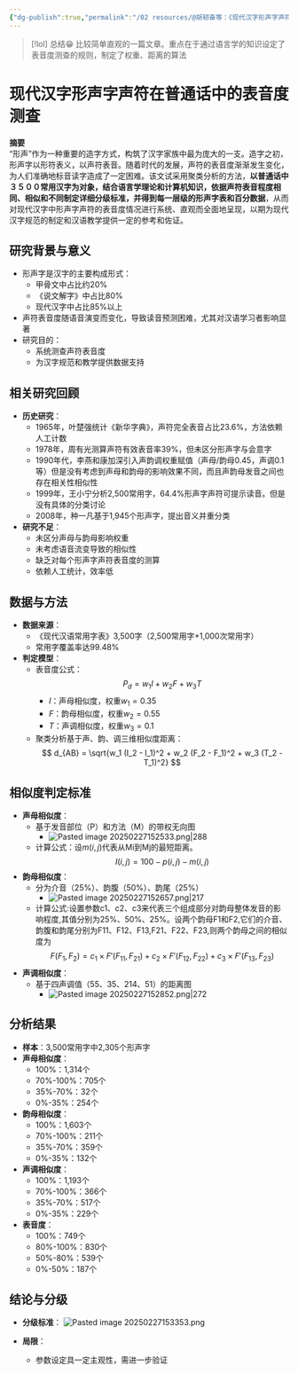 ```yaml
---
{"dg-publish":true,"permalink":"/02 resources/@胡韧奋等：《现代汉字形声字声符在普通话中的表音度测查》/","created":"2025-02-27T14:03:26.469+08:00","updated":"2025-03-02T19:32:08.718+08:00"}
---
```


> [!lol] 总结😁
> 比较简单直观的一篇文章。重点在于通过语言学的知识设定了表音度测查的规则，制定了权重、距离的算法
  
# 现代汉字形声字声符在普通话中的表音度测查  
**摘要**  
“形声”作为一种重要的造字方式，构筑了汉字家族中最为庞大的一支。造字之初，形声字以形符表义，以声符表音。随着时代的发展，声符的表音度渐渐发生变化，为人们准确地标音读字造成了一定困难。该文试采用聚类分析的方法，**以普通话中３５００常用汉字为对象，结合语言学理论和计算机知识，依据声符表音程度相同、相似和不同制定详细分级标准，并得到每一层级的形声字表和百分数据**，从而对现代汉字中形声字声符的表音度情况进行系统、直观而全面地呈现，以期为现代汉字规范的制定和汉语教学提供一定的参考和佐证。

## 研究背景与意义  
- 形声字是汉字的主要构成形式：
  - 甲骨文中占比约20%
  - 《说文解字》中占比80%
  - 现代汉字中占比85%以上
- 声符表音度随语音演变而变化，导致读音预测困难，尤其对汉语学习者影响显著
- 研究目的：
  - 系统测查声符表音度
  - 为汉字规范和教学提供数据支持

## 相关研究回顾  
- **历史研究**：
  - 1965年，叶楚强统计《新华字典》，声符完全表音占比23.6%，方法依赖人工计数
  - 1978年，周有光测算声符有效表音率39%，但未区分形声字与会意字
  - 1990年代，李燕和康加深引入声韵调权重赋值（声母/韵母0.45，声调0.1等）但是没有考虑到声母和韵母的影响效果不同，而且声韵母发音之间也存在相关性相似性
  - 1999年，王小宁分析2,500常用字，64.4%形声字声符可提示读音。但是没有具体的分类讨论
  - 2008年，种一凡基于1,945个形声字，提出音义并重分类
- **研究不足**：
  - 未区分声母与韵母影响权重
  - 未考虑语音流变导致的相似性
  - 缺乏对每个形声字声符表音度的测算
  - 依赖人工统计，效率低

## 数据与方法  
- **数据来源**：
  - 《现代汉语常用字表》3,500字（2,500常用字+1,000次常用字）
  - 常用字覆盖率达99.48%
- **判定模型**：
  - 表音度公式：
    $$
    P_d = w_1 I + w_2 F + w_3 T
    $$
    - $I$：声母相似度，权重$w_1 = 0.35$
    - $F$：韵母相似度，权重$w_2 = 0.55$
    - $T$：声调相似度，权重$w_3 = 0.1$
  - 聚类分析基于声、韵、调三维相似度距离：
    $$
    d_{AB} = \sqrt{w_1 (I_2 - I_1)^2 + w_2 (F_2 - F_1)^2 + w_3 (T_2 - T_1)^2}
    $$

## 相似度判定标准  
- **声母相似度**：
  - 基于发音部位（P）和方法（M）的带权无向图
    - ![Pasted image 20250227152533.png|288](/img/user/09%20settings/Z%20attachment/Pasted%20image%2020250227152533.png)
  - 计算公式：设$m(i,j)$代表从Mi到Mj的最短距离。
    $$
    I(i,j) = 100 - p(i,j) - m(i,j)
    $$
- **韵母相似度**：
  - 分为介音（25%）、韵腹（50%）、韵尾（25%）
    - ![Pasted image 20250227152657.png|217](/img/user/09%20settings/Z%20attachment/Pasted%20image%2020250227152657.png)
  - 计算公式:设置参数c1、c2、c3来代表三个组成部分对韵母整体发音的影响程度,其值分别为25%、50%、25%。设两个韵母F1和F2,它们的介音、韵腹和韵尾分别为F11、F12、F13,F21、F22、F23,则两个韵母之间的相似度为
    $$
    F(F_1, F_2) = c_1 \times F'(F_{11}, F_{21}) + c_2 \times F'(F_{12}, F_{22}) + c_3 \times F'(F_{13}, F_{23})
    $$
- **声调相似度**：
  - 基于四声调值（55、35、214、51）的距离图
    - ![Pasted image 20250227152852.png|272](/img/user/09%20settings/Z%20attachment/Pasted%20image%2020250227152852.png)
## 分析结果  
- **样本**：3,500常用字中2,305个形声字
- **声母相似度**：
  - 100%：1,314个
  - 70%-100%：705个
  - 35%-70%：32个
  - 0%-35%：254个
- **韵母相似度**：
  - 100%：1,603个
  - 70%-100%：211个
  - 35%-70%：359个
  - 0%-35%：132个
- **声调相似度**：
  - 100%：1,193个
  - 70%-100%：366个
  - 35%-70%：517个
  - 0%-35%：229个
- **表音度**：
  - 100%：749个
  - 80%-100%：830个
  - 50%-80%：539个
  - 0%-50%：187个

## 结论与分级  
- **分级标准**：
![Pasted image 20250227153353.png](/img/user/09%20settings/Z%20attachment/Pasted%20image%2020250227153353.png)

- **局限**：
  - 参数设定具一定主观性，需进一步验证
